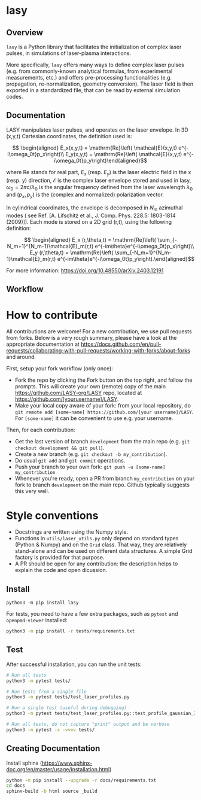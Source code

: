 # lasy

## Overview

`lasy` is a Python library that facilitates the initialization of complex laser pulses, in simulations of laser-plasma interactions.

More specifically, `lasy` offers many ways to define complex laser pulses (e.g. from commonly-known analytical formulas, from experimental measurements, etc.) and offers pre-processing functionalities (e.g. propagation, re-normalization, geometry conversion). The laser field is then exported in a standardized file, that can be read by external simulation codes.

## Documentation

LASY manipulates laser pulses, and operates on the laser envelope. In 3D (x,y,t) Cartesian coordinates, the definition used is:

```math
   \begin{aligned}
   E_x(x,y,t) = \mathrm{Re}\left( \mathcal{E}(x,y,t) e^{-i\omega_0t}p_x\right)\\
   E_y(x,y,t) = \mathrm{Re}\left( \mathcal{E}(x,y,t) e^{-i\omega_0t}p_y\right)\end{aligned}
```

where $\mathrm{Re}$ stands for real part,  $E_x$ (resp. $E_y$) is the laser electric field in the x (resp. y) direction, $\mathcal{E}$ is the complex laser envelope stored and used in lasy, $\omega_0 = 2\pi c/\lambda_0$ is the angular frequency defined from the laser wavelength $\lambda_0$ and $(p_x,p_y)$ is the (complex and normalized) polarization vector.

In cylindrical coordinates, the envelope is decomposed in $N_m$ azimuthal modes ( see Ref. [A. Lifschitz et al., J. Comp. Phys. 228.5: 1803-1814 (2009)]). Each mode is stored on a 2D grid (r,t), using the following definition:

```math
   \begin{aligned}
   E_x (r,\theta,t) = \mathrm{Re}\left( \sum_{-N_m+1}^{N_m-1}\mathcal{E}_m(r,t) e^{-im\theta}e^{-i\omega_0t}p_x\right)\\
   E_y (r,\theta,t) = \mathrm{Re}\left( \sum_{-N_m+1}^{N_m-1}\mathcal{E}_m(r,t) e^{-im\theta}e^{-i\omega_0t}p_y\right).\end{aligned}
```

For more information: https://doi.org/10.48550/arXiv.2403.12191

## Workflow

# How to contribute

All contributions are welcome! For a new contribution, we use pull requests from forks. Below is a very rough summary, please have a look at the appropriate documentation at https://docs.github.com/en/pull-requests/collaborating-with-pull-requests/working-with-forks/about-forks and around.

First, setup your fork workflow (only once):
- Fork the repo by clicking the Fork button on the top right, and follow the prompts. This will create your own (remote) copy of the main https://github.com/LASY-org/LASY repo, located at https://github.com/[yourusername]/LASY.
- Make your local copy aware of your fork: from your local repository, do `git remote add [some-name] https://github.com/[your username]/LASY`. For `[some-name]` it can be convenient to use e.g. your username.

Then, for each contribution:
- Get the last version of branch `development` from the main repo (e.g. `git checkout development && git pull`).
- Create a new branch (e.g. `git checkout -b my_contribution`).
- Do usual `git add` and `git commit` operations.
- Push your branch to your own fork: `git push -u [some-name] my_contribution`
- Whenever you're ready, open a PR from branch `my_contribution` on your fork to branch `development` on the main repo. Github typically suggests this very well.

# Style conventions

- Docstrings are written using the Numpy style.
- Functions in `utils/laser_utils.py` only depend on standard types (Python & Numpy) and on the `Grid` class. That way, they are relatively stand-alone and can be used on different data structures. A simple Grid factory is provided for that purpose.
- A PR should be open for any contribution: the description helps to explain the code and open dicussion.

## Install

```
python3 -m pip install lasy
```

For tests, you need to have a few extra packages, such as `pytest` and `openpmd-viewer` installed:
```bash
python3 -m pip install -r tests/requirements.txt
```

## Test

After successful installation, you can run the unit tests:
```bash
# Run all tests
python3 -m pytest tests/

# Run tests from a single file
python3 -m pytest tests/test_laser_profiles.py

# Run a single test (useful during debugging)
python3 -m pytest tests/test_laser_profiles.py::test_profile_gaussian_3d_cartesian

# Run all tests, do not capture "print" output and be verbose
python3 -m pytest -s -vvvv tests/
```
## Creating Documentation

Install sphinx (https://www.sphinx-doc.org/en/master/usage/installation.html)

```bash
python -m pip install --upgrade -r docs/requirements.txt
cd docs
sphinx-build -b html source _build
```

